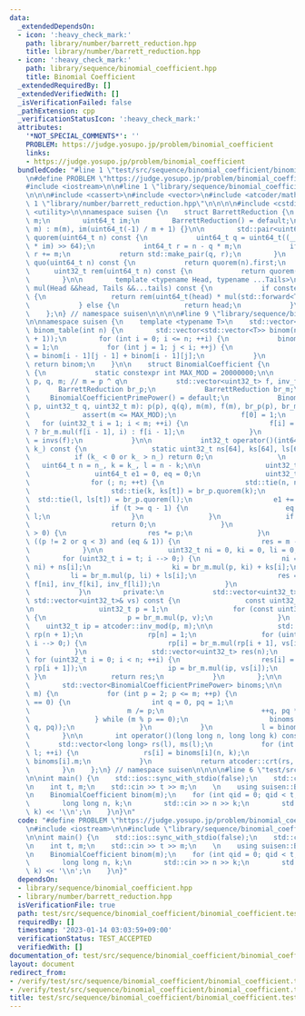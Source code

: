 ```yaml
---
data:
  _extendedDependsOn:
  - icon: ':heavy_check_mark:'
    path: library/number/barrett_reduction.hpp
    title: library/number/barrett_reduction.hpp
  - icon: ':heavy_check_mark:'
    path: library/sequence/binomial_coefficient.hpp
    title: Binomial Coefficient
  _extendedRequiredBy: []
  _extendedVerifiedWith: []
  _isVerificationFailed: false
  _pathExtension: cpp
  _verificationStatusIcon: ':heavy_check_mark:'
  attributes:
    '*NOT_SPECIAL_COMMENTS*': ''
    PROBLEM: https://judge.yosupo.jp/problem/binomial_coefficient
    links:
    - https://judge.yosupo.jp/problem/binomial_coefficient
  bundledCode: "#line 1 \"test/src/sequence/binomial_coefficient/binomial_coefficient.test.cpp\"\
    \n#define PROBLEM \"https://judge.yosupo.jp/problem/binomial_coefficient\"\n\n\
    #include <iostream>\n\n#line 1 \"library/sequence/binomial_coefficient.hpp\"\n\
    \n\n\n#include <cassert>\n#include <vector>\n#include <atcoder/math>\n\n#line\
    \ 1 \"library/number/barrett_reduction.hpp\"\n\n\n\n#include <cstdint>\n#include\
    \ <utility>\n\nnamespace suisen {\n    struct BarrettReduction {\n        uint32_t\
    \ m;\n        uint64_t im;\n        BarrettReduction() = default;\n        BarrettReduction(uint32_t\
    \ m) : m(m), im(uint64_t(-1) / m + 1) {}\n\n        std::pair<uint64_t, uint32_t>\
    \ quorem(uint64_t n) const {\n            uint64_t q = uint64_t((__uint128_t(n)\
    \ * im) >> 64);\n            int64_t r = n - q * m;\n            if (r < 0) --q,\
    \ r += m;\n            return std::make_pair(q, r);\n        }\n        uint32_t\
    \ quo(uint64_t n) const {\n            return quorem(n).first;\n        }\n  \
    \      uint32_t rem(uint64_t n) const {\n            return quorem(n).second;\n\
    \        }\n\n        template <typename Head, typename ...Tails>\n        uint32_t\
    \ mul(Head &&head, Tails &&...tails) const {\n            if constexpr (sizeof...(tails))\
    \ {\n                return rem(uint64_t(head) * mul(std::forward<Tails>(tails)...));\n\
    \            } else {\n                return head;\n            }\n        }\n\
    \    };\n} // namespace suisen\n\n\n\n#line 9 \"library/sequence/binomial_coefficient.hpp\"\
    \n\nnamespace suisen {\n    template <typename T>\n    std::vector<std::vector<T>>\
    \ binom_table(int n) {\n        std::vector<std::vector<T>> binom(n + 1, std::vector<T>(n\
    \ + 1));\n        for (int i = 0; i <= n; ++i) {\n            binom[i][0] = binom[i][i]\
    \ = 1;\n            for (int j = 1; j < i; ++j) {\n                binom[i][j]\
    \ = binom[i - 1][j - 1] + binom[i - 1][j];\n            }\n        }\n       \
    \ return binom;\n    }\n\n    struct BinomialCoefficient {\n        struct BinomialCoefficientPrimePower\
    \ {\n            static constexpr int MAX_MOD = 20000000;\n\n            uint32_t\
    \ p, q, m; // m = p ^ q\n            std::vector<uint32_t> f, inv_f;\n\n     \
    \       BarrettReduction br_p;\n            BarrettReduction br_m;\n\n       \
    \     BinomialCoefficientPrimePower() = default;\n            BinomialCoefficientPrimePower(uint32_t\
    \ p, uint32_t q, uint32_t m): p(p), q(q), m(m), f(m), br_p(p), br_m(m) {\n   \
    \             assert(m <= MAX_MOD);\n                f[0] = 1;\n             \
    \   for (uint32_t i = 1; i < m; ++i) {\n                    f[i] = br_p.rem(i)\
    \ ? br_m.mul(f[i - 1], i) : f[i - 1];\n                }\n                inv_f\
    \ = invs(f);\n            }\n\n            int32_t operator()(int64_t n_, int64_t\
    \ k_) const {\n                static uint32_t ns[64], ks[64], ls[64];\n     \
    \           if (k_ < 0 or k_ > n_) return 0;\n                \n             \
    \   uint64_t n = n_, k = k_, l = n - k;\n\n                uint32_t res = 1;\n\
    \                uint64_t e1 = 0, eq = 0;\n                uint32_t t = 0;\n \
    \               for (; n; ++t) {\n                    std::tie(n, ns[t]) = br_p.quorem(n);\n\
    \                    std::tie(k, ks[t]) = br_p.quorem(k);\n                  \
    \  std::tie(l, ls[t]) = br_p.quorem(l);\n                    e1 += n - k - l;\n\
    \                    if (t >= q - 1) {\n                        eq += n - k -\
    \ l;\n                    }\n                }\n                if (e1 >= q) {\n\
    \                    return 0;\n                }\n                while (e1--\
    \ > 0) {\n                    res *= p;\n                }\n                if\
    \ ((p != 2 or q < 3) and (eq & 1)) {\n                    res = m - res;\n   \
    \             }\n\n                uint32_t ni = 0, ki = 0, li = 0;\n        \
    \        for (uint32_t i = t; i --> 0;) {\n                    ni = br_m.mul(p,\
    \ ni) + ns[i];\n                    ki = br_m.mul(p, ki) + ks[i];\n          \
    \          li = br_m.mul(p, li) + ls[i];\n                    res = br_m.mul(res,\
    \ f[ni], inv_f[ki], inv_f[li]);\n                }\n                return res;\n\
    \            }\n        private:\n            std::vector<uint32_t> invs(const\
    \ std::vector<uint32_t>& vs) const {\n                const uint32_t n = vs.size();\n\
    \n                uint32_t p = 1;\n                for (const uint32_t& v : vs)\
    \ {\n                    p = br_m.mul(p, v);\n                }\n            \
    \    uint32_t ip = atcoder::inv_mod(p, m);\n\n                std::vector<uint32_t>\
    \ rp(n + 1);\n                rp[n] = 1;\n                for (uint32_t i = n;\
    \ i --> 0;) {\n                    rp[i] = br_m.mul(rp[i + 1], vs[i]);\n     \
    \           }\n                std::vector<uint32_t> res(n);\n               \
    \ for (uint32_t i = 0; i < n; ++i) {\n                    res[i] = br_m.mul(ip,\
    \ rp[i + 1]);\n                    ip = br_m.mul(ip, vs[i]);\n               \
    \ }\n                return res;\n            }\n        };\n\n        int l;\n\
    \        std::vector<BinomialCoefficientPrimePower> binoms;\n\n        BinomialCoefficient(int\
    \ m) {\n            for (int p = 2; p <= m; ++p) {\n                if (m % p\
    \ == 0) {\n                    int q = 0, pq = 1;\n                    do {\n\
    \                        m /= p;\n                        ++q, pq *= p;\n    \
    \                } while (m % p == 0);\n                    binoms.push_back(BinomialCoefficientPrimePower(p,\
    \ q, pq));\n                }\n            }\n            l = binoms.size();\n\
    \        }\n\n        int operator()(long long n, long long k) const {\n     \
    \       std::vector<long long> rs(l), ms(l);\n            for (int i = 0; i <\
    \ l; ++i) {\n                rs[i] = binoms[i](n, k);\n                ms[i] =\
    \ binoms[i].m;\n            }\n            return atcoder::crt(rs, ms).first;\n\
    \        }\n    };\n} // namespace suisen\n\n\n\n#line 6 \"test/src/sequence/binomial_coefficient/binomial_coefficient.test.cpp\"\
    \n\nint main() {\n    std::ios::sync_with_stdio(false);\n    std::cin.tie(nullptr);\n\
    \n    int t, m;\n    std::cin >> t >> m;\n    \n    using suisen::BinomialCoefficient;\n\
    \n    BinomialCoefficient binom(m);\n    for (int qid = 0; qid < t; ++qid) {\n\
    \        long long n, k;\n        std::cin >> n >> k;\n        std::cout << binom(n,\
    \ k) << '\\n';\n    }\n}\n"
  code: "#define PROBLEM \"https://judge.yosupo.jp/problem/binomial_coefficient\"\n\
    \n#include <iostream>\n\n#include \"library/sequence/binomial_coefficient.hpp\"\
    \n\nint main() {\n    std::ios::sync_with_stdio(false);\n    std::cin.tie(nullptr);\n\
    \n    int t, m;\n    std::cin >> t >> m;\n    \n    using suisen::BinomialCoefficient;\n\
    \n    BinomialCoefficient binom(m);\n    for (int qid = 0; qid < t; ++qid) {\n\
    \        long long n, k;\n        std::cin >> n >> k;\n        std::cout << binom(n,\
    \ k) << '\\n';\n    }\n}"
  dependsOn:
  - library/sequence/binomial_coefficient.hpp
  - library/number/barrett_reduction.hpp
  isVerificationFile: true
  path: test/src/sequence/binomial_coefficient/binomial_coefficient.test.cpp
  requiredBy: []
  timestamp: '2023-01-14 03:03:59+09:00'
  verificationStatus: TEST_ACCEPTED
  verifiedWith: []
documentation_of: test/src/sequence/binomial_coefficient/binomial_coefficient.test.cpp
layout: document
redirect_from:
- /verify/test/src/sequence/binomial_coefficient/binomial_coefficient.test.cpp
- /verify/test/src/sequence/binomial_coefficient/binomial_coefficient.test.cpp.html
title: test/src/sequence/binomial_coefficient/binomial_coefficient.test.cpp
---
```


